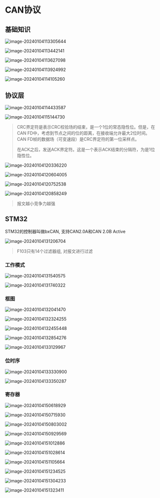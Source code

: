 # CAN协议

## 基础知识

![image-20240104113305644](https://picture-01-1316374204.cos.ap-beijing.myqcloud.com/image/202401041133771.png)

![image-20240104113442141](https://picture-01-1316374204.cos.ap-beijing.myqcloud.com/image/202401041134197.png)

![image-20240104113627098](https://picture-01-1316374204.cos.ap-beijing.myqcloud.com/image/202401041136148.png)

![image-20240104113924992](https://picture-01-1316374204.cos.ap-beijing.myqcloud.com/image/202401041139053.png)

![image-20240104114105260](https://picture-01-1316374204.cos.ap-beijing.myqcloud.com/image/202401041141317.png)

## 协议层

![image-20240104114433587](https://picture-01-1316374204.cos.ap-beijing.myqcloud.com/image/202401041144637.png)

![image-20240104115144730](https://picture-01-1316374204.cos.ap-beijing.myqcloud.com/image/202401041151803.png)

> CRC界定符是表示CRC校验场的结束，是一个1位的常态隐性位。但是，在CAN FD中，考虑到节点之间的位的距离，在接收端允许最大2位时间。CAN FD帧的数据场（可变速段）是CRC界定符的第一位采样点。
>
> 在ACK之后，发送ACK界定符。这是一个表示ACK结束的分隔符，为是1位隐性位。

![image-20240104120336220](https://picture-01-1316374204.cos.ap-beijing.myqcloud.com/image/202401041203277.png)

![image-20240104120604005](https://picture-01-1316374204.cos.ap-beijing.myqcloud.com/image/202401041206074.png)

![image-20240104120752538](https://picture-01-1316374204.cos.ap-beijing.myqcloud.com/image/202401041207605.png)

![image-20240104120858249](https://picture-01-1316374204.cos.ap-beijing.myqcloud.com/image/202401041208301.png)

> 报文越小竞争力越强

## STM32

STM32的控制器叫做bxCAN, 支持CAN2.0A和CAN 2.0B Active

![image-20240104131206704](https://picture-01-1316374204.cos.ap-beijing.myqcloud.com/image/202401041312755.png)

> F103只有14个过滤器组, 对报文进行过滤

### 工作模式

![image-20240104131540575](https://picture-01-1316374204.cos.ap-beijing.myqcloud.com/image/202401041315629.png)

![image-20240104131740322](https://picture-01-1316374204.cos.ap-beijing.myqcloud.com/image/202401041317380.png)

### 框图

![image-20240104132041470](https://picture-01-1316374204.cos.ap-beijing.myqcloud.com/image/202401041320548.png)

![image-20240104132324255](https://picture-01-1316374204.cos.ap-beijing.myqcloud.com/image/202401041323322.png)

![image-20240104132455448](https://picture-01-1316374204.cos.ap-beijing.myqcloud.com/image/202401041324503.png)

![image-20240104132854276](https://picture-01-1316374204.cos.ap-beijing.myqcloud.com/image/202401041328347.png)

![image-20240104133129967](https://picture-01-1316374204.cos.ap-beijing.myqcloud.com/image/202401041331033.png)

### 位时序

![image-20240104133330900](https://picture-01-1316374204.cos.ap-beijing.myqcloud.com/image/202401041333956.png)

![image-20240104133350287](https://picture-01-1316374204.cos.ap-beijing.myqcloud.com/image/202401041333320.png)

### 寄存器

![image-20240104150618929](https://picture-01-1316374204.cos.ap-beijing.myqcloud.com/image/202401041506985.png)

![image-20240104150715930](https://picture-01-1316374204.cos.ap-beijing.myqcloud.com/image/202401041507985.png)

![image-20240104150803002](https://picture-01-1316374204.cos.ap-beijing.myqcloud.com/image/202401041508058.png)

![image-20240104150929569](https://picture-01-1316374204.cos.ap-beijing.myqcloud.com/image/202401041509627.png)

![image-20240104151012886](https://picture-01-1316374204.cos.ap-beijing.myqcloud.com/image/202401041510936.png)

![image-20240104151028614](https://picture-01-1316374204.cos.ap-beijing.myqcloud.com/image/202401041510659.png)

![image-20240104151105664](https://picture-01-1316374204.cos.ap-beijing.myqcloud.com/image/202401041511717.png)

![image-20240104151234525](https://picture-01-1316374204.cos.ap-beijing.myqcloud.com/image/202401041512591.png)

![image-20240104151304233](https://picture-01-1316374204.cos.ap-beijing.myqcloud.com/image/202401041513296.png)

![image-20240104151323411](https://picture-01-1316374204.cos.ap-beijing.myqcloud.com/image/202401041513472.png)





